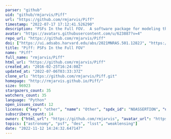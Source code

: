 ```yaml
---
parser: "github"
uid: "github/rmjarvis/Piff"
url: "https://github.com/rmjarvis/Piff"
timestamp: "2022-07-17 17:12:41.526290"
description: "PSFs In the Full FOV.  A software package for modeling the point-spread function (PSF) across the full field of view (FOV).  Documentation:"
avatar: "https://avatars.githubusercontent.com/u/623887?v=4"
repo_url: "https://github.com/rmjarvis/Piff"
doi: ["https://ui.adsabs.harvard.edu/abs/2021MNRAS.501.1282J", "https://ui.adsabs.harvard.edu/abs/2021ascl.soft02024J/abstract"]
title: "Piff: PSFs In the Full FOV"
name: "Piff"
full_name: "rmjarvis/Piff"
html_url: "https://github.com/rmjarvis/Piff"
created_at: "2016-02-25T16:24:08Z"
updated_at: "2022-07-06T03:33:37Z"
clone_url: "https://github.com/rmjarvis/Piff.git"
homepage: "http://rmjarvis.github.io/Piff/"
size: 96923
stargazers_count: 35
watchers_count: 35
language: "Python"
open_issues_count: 12
license: {"key": "other", "name": "Other", "spdx_id": "NOASSERTION", "url": null, "node_id": "MDc6TGljZW5zZTA="}
subscribers_count: 14
owner: {"html_url": "https://github.com/rmjarvis", "avatar_url": "https://avatars.githubusercontent.com/u/623887?v=4", "login": "rmjarvis", "type": "User"}
topics: ["astronomy", "psf", "des", "lsst", "weaklensing"]
date: "2022-11-12 14:24:32.647147"
---
```

